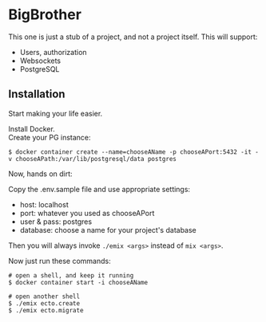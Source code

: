 # BigBrother

This one is just a stub of a project, and not a project itself.
This will support:
  - Users, authorization
  - Websockets
  - PostgreSQL

## Installation

Start making your life easier.

Install Docker.  
Create your PG instance:

    $ docker container create --name=chooseAName -p chooseAPort:5432 -it -v chooseAPath:/var/lib/postgresql/data postgres

Now, hands on dirt:

Copy the .env.sample file and use appropriate settings:

  * host: localhost
  * port: whatever you used as chooseAPort
  * user & pass: postgres
  * database: choose a name for your project's database

Then you will always invoke `./emix <args>` instead of `mix <args>`.

Now just run these commands:

    # open a shell, and keep it running
    $ docker container start -i chooseAName
    
    # open another shell
    $ ./emix ecto.create
    $ ./emix ecto.migrate